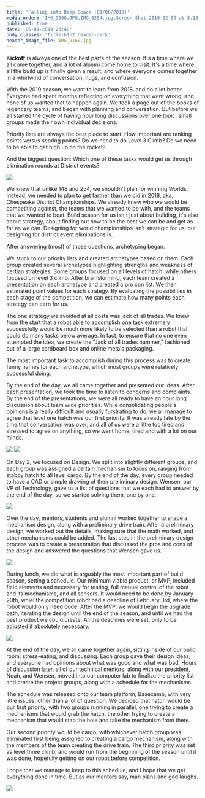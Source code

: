 ```yaml
---
title: 'Falling into Deep Space (01/06/2019)'
media_order: 'IMG_9008.JPG,IMG_0254.jpg,Screen Shot 2019-02-09 at 5.18.54 PM.png,IMG_9391.jpg,IMG_9885.jpg,IMG_0054.jpg,IMG_9160.jpg'
published: true
date: '06-01-2019 23:48'
body_classes: 'title-h1h2 header-dark'
header_image_file: IMG_9160.jpg
---
```


**Kickoff** is always one of the best parts of the season. It's a time where we all come together, and a lot of alumni come home to visit. It's a time where all the build up is finally given a result, and where everyone comes together in a whirlwind of conversation, hugs, and confusion.

With the 2019 season, we want to learn from 2018, and do a lot better. Everyone had spent months reflecting on everything that went wrong, and none of us wanted that to happen again. We took a page out of the books of legendary teams, and began with planning and conversation. But before we all started the cycle of having hour long discussions over one topic, small groups made their own individual decisions. 

Priority lists are always the best place to start. How important are ranking points versus scoring points? Do we need to do Level 3 Climb? Do we need to be able to get high up on the rocket?

And the biggest question: Which one of these tasks would get us through elimination rounds at District events?

![](IMG_9008.JPG)

We knew that unlike 148 and 254, we shouldn't plan for winning Worlds. Instead, we needed to plan to get farther than we did in 2018, aka, Chespeake District Championships. We already knew who we would be competiting against, the teams that we wanted to be with, and the teams that we wanted to beat. Build season for us isn't just about building, it's also about strategy, about finding out how to be the best we can be and get as far as we can. Designing for world championships isn't strategic for us, but designing for district event eliminations is.

After answering (most) of those questions, archetyping began. 

We stuck to our priority lists and created archetypes based on them. Each group created several archetypes highlighting strengths and weakness of certian strategies. Some groups focused on all levels of hatch, while others focused on level 3 climb. After brainstorming, each team created a presentation on each archetype and created a pro con list. We then estimated point values for each strategy. By evaluating the possibilities in each stage of the competition, we can estimate how many points each strategy can earn for us.

The one strategy we avoided at all costs was jack of all trades. We knew from the start that a robot able to accomplish one task extremely successfully would be much more likely to be selected than a robot that could do many tasks below average. In fact, to ensure that no one even attempted the idea, we create the "Jack of all trades hammer," fashioned out of a large cardboard box and online metals packaging. 

The most important task to accomplish during this process was to create funny names for each archetype, which most groups were relatively successful doing. 

By the end of the day, we all came together and presented our ideas. After each presentation, we took the time to listen to concerns and complaints. By the end of the presentations, we were all ready to have an hour long discussion about team wide priorities. While consolidating people's opinions is a really difficult and usually furstrating to do, we all manage to agree that level one hatch was our first priority. It was already late by the time that conversation was over, and all of us were a little too tired and stressed to agree on anything, so we went home, tired and with a lot on our minds. 

![](IMG_9391.jpg) ![](IMG_9885.jpg)

On Day 2, we focused on Design. We split into slightly different groups, and each group was assigned a certain mechanism to focus on, ranging from stabby hatch to all level cargo. By the end of the day, every group needed to have a CAD or simple drawing of their preliminary design. Wensen, our VP of Technology, gave us a list of questions that we each had to answer by the end of the day, so we started solving them, one by one. 

![](Screen%20Shot%202019-02-09%20at%205.18.54%20PM.png)

Over the day, mentors, students and alumni worked together to shape a mechanism design, along with a preliminary drive train. After a preliminary design, we worked out the details, making sure that the math worked, and other mechanisms could be added. The last step in the preliminary design process was to create a presentation that discussed the pros and cons of the design and answered the questions that Wensen gave us.

![](IMG_0054.jpg)

During lunch, we did what is arguably the most important part of build season, setting a schedule. Our minimum viable product, or MVP, included field elements and necessary for testing, full manual control of the robot and its mechanisms, and all sensors. It would need to be done by January 20th, whiel the competition robot had a deadline of February 3rd, where the robot would only need code. After the MVP, we would begin the upgrade path, iterating the design until the end of the season, and until we had the best product we could create. All the deadlines were set, only to be adjusted if absolutely necessary. 

![](IMG_0254.jpg)

At the end of the day, we all came together again, sitting inside of our build room, stress-eating, and discussing. Each group gave their design ideas, and everyone had opinions about what was good and what was bad. Hours of discussion later, all of our technical mentors, along with our president, Noah, and Wensen, moved into our computer lab to finalize the priority list and create the project groups, along with a schedule for the mechanisms. 

The schedule was released onto our team platform, Basecamp, with very little issues, other than a lot of question. We decided that hatch would be our first priority, with two groups running in parallel, one trying to create a mechanisms that would grab the hatch, the other trying to create a mechanism that would stab the hole and take the mechanism from there. 

Our second priority would be cargo, with whichever hatch group was eliminated first being assigned to creating a cargo mechanism, along with the members of the team creating the drive train. The third priority was set as level three climb, and would run from the beginning of the season until it was done, hopefully getting on our robot before competition. 

I hope that we manage to keep to this schedule, and I hope that we get everything done in time. But as our mentors say, man plans and god laughs. 

![](IMG_9160.jpg)
